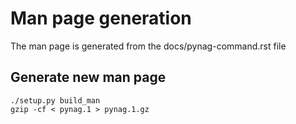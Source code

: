 Man page generation
===================
The man page is generated from the docs/pynag-command.rst file

Generate new man page
---------------------
```
./setup.py build_man
gzip -cf < pynag.1 > pynag.1.gz
```
